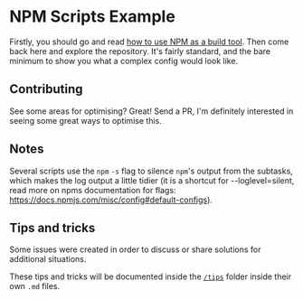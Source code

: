 # NPM Scripts Example



Firstly, you should go and read [how to use NPM as a build tool][post]. Then
come back here and explore the repository. It's fairly standard, and the bare
minimum to show you what a complex config would look like.

## Contributing

See some areas for optimising? Great! Send a PR, I'm definitely interested in
seeing some great ways to optimise this.

## Notes

Several scripts use the `npm` `-s` flag to silence `npm`'s output from the subtasks, which makes the log output a little tidier (it is a shortcut for --loglevel=silent, read more on npms documentation for flags: https://docs.npmjs.com/misc/config#default-configs).

[post]: http://blog.keithcirkel.co.uk/how-to-use-npm-as-a-build-tool

## Tips and tricks

Some issues were created in order to discuss or share solutions for additional situations.

These tips and tricks will be documented inside the [`/tips`](tips) folder inside their own `.md` files.
